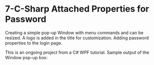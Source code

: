 # 7-C-Sharp Attached Properties for Password
 
Creating a simple pop-up Window with menu commands and can be resized. A logo is added in the title for customization. Adding password properties to the login page.

This is an ongoing project from a C# WPF tutorial. Sample output of the Window pop-up box:

